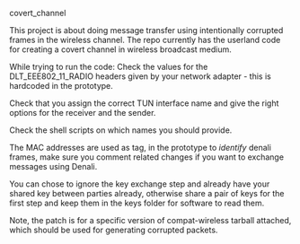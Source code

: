 covert_channel


This project is about doing message transfer using intentionally
corrupted frames in the wireless channel. The repo currently has the
userland code for creating a covert channel in wireless broadcast
medium.



While trying to run the code:
Check the values for the DLT_EEE802_11_RADIO headers given by your
network adapter - this is hardcoded in the prototype.

Check that you assign the correct TUN interface name and give the
right options for the receiver and the sender.

Check the shell scripts on which names you should provide.

The MAC addresses are used as tag, in the prototype to *identify*
denali frames, make sure you comment related changes if you want to
exchange messages using Denali.

You can chose to ignore the key exchange step and already have your
shared key between parties already, otherwise share a pair of keys
for the first step and keep them in the keys folder for software to
read them.

Note, the patch is for a specific version of compat-wireless tarball
attached, which should be used for generating corrupted packets.

